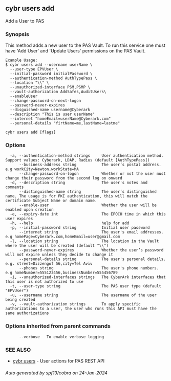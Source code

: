 ## cybr users add

Add a User to PAS

### Synopsis

This method adds a new user to the PAS Vault. To run this service one must have 'Add User' and 'Update Users' permissions on the PAS Vault.

	Example Usage:
	$ cybr users add --username userName \
	  --user-type EPVUser \
	  --initial-password initialPassword \
	  --authentication-method AuthTypePass \
	  --location "\\" \
	  --unauthorized-interface PSM,PSMP \
	  --vault-authorization AddSafes,AuditUsers\
	  --enableUser
	  --change-password-on-next-logon
	  --password-never-expires
	  --disguished-name username@Cyberark
	  --description "This is user userName"
	  --internet "homeEmail=userName@Cyberark.com"
	  --personal-details "firtName=me,lastName=lastme"

```
cybr users add [flags]
```

### Options

```
  -a, --authentication-method strings     User authentication method. Support values: Cyberark, LDAP, Radius (default [AuthTypePass])
      --business-address string           The user’s postal address. e.g workCity=Newton,workState=MA
      --change-password-on-logon          Whether or not the user must change their password from the second log on onward
  -d, --description string                The user's notes and comments
      --distinguished-name string         The user’s distinguished name. The usage is for PKI authentication, this will match the certificate Subject Name or domain name.
      --enable-user                       Whether the user will be enabled upon creation
  -e, --expiry-date int                   The EPOCH time in which this user expires
  -h, --help                              help for add
  -p, --initial-password string           Initial user password
      --internet string                   The user's email addresses. e.g homePage=Cyberark.com,homeEmail=user@gmail.com
  -l, --location string                   The location in the Vault where the user will be created (default "\\")
      --password-never-expires            Whether the user’s password will not expire unless they decide to change it
      --personal-details string           The user's personal details. e.g. street=Dizzengof 56,city=Tel Aviv
      --phones string                     The user's phone numbers. e.g homeNumber=555123456,businessNumber=555456789
  -i, --unauthorized-interfaces strings   The CyberArk interfaces that this user is not authorized to use
  -t, --user-type string                  The PAS user type (default "EPVUser")
  -u, --username string                   The username of the user being created
  -v, --vault-authorization strings       To apply specific authorizations to a user, the user who runs this API must have the same authorizations
```

### Options inherited from parent commands

```
      --verbose   To enable verbose logging
```

### SEE ALSO

* [cybr users](cybr_users.md)	 - User actions for PAS REST API

###### Auto generated by spf13/cobra on 24-Jan-2024
